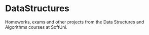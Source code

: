 # DataStructures
Homeworks, exams and other projects from the Data Structures and Algorithms courses at SoftUni.
